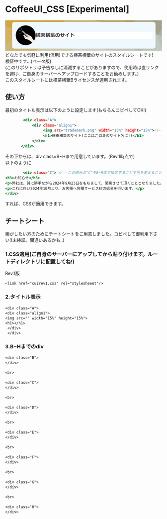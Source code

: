 # CoffeeUI_CSS [Experimental]  
![見た目大体こんな感じっていう画像](./hanrei.png)
どなたでも気軽に利用(流用)できる横茶横葉のサイトのスタイルシートです!  
検証中です...(ベータ版)  
(このリポジトリは予告なしに消滅することがありますので、使用時は直リンクを避け、ご自身のサーバーへアップロードすることをお勧めします。)  
このスタイルシートには横茶横葉Bライセンスが適用されます。  

## 使い方　　
最初のタイトル表示は以下のように設定します(もちろんコピペしてOK!)  
```html:title.html
        <div class="A">
            <div class="align1">
                 <img src="trademark.png" width="15%" height="15%"><!--ここのimg srcは変えてくださいね!-->
                 <h1>横茶横葉のサイト(ここはご自身のサイト名に!)</h1> 
            </div>
       </div>
```
その下からは、div class=B~Hまで用意しています。(Rev.1時点で)  
以下のように  
```html:contents.html
        <div class="C"> <!--この部分の"C"をB~Hまで指定することで色を変えることができます。-->
<h3>お知らせ</h3>
<p>弊社は、誠に勝手ながら2024年9月23日をもちまして、閉業させて頂くこととなりました。</p>
<p>これに伴い2024年10月より、お客様へ各種サービス料の返金を行います。</p>
</div>
```
すれば、CSSが適用できます。  
## チートシート  
楽がしたい方のためにチートシートをご用意しました。コピペして御利用下さい!(未検証。間違いあるかも..)  

### 1.CSS適用(ご自身のサーバーにアップしてから貼り付けます。ルートディレクトリに配置してね!)  
Rev.1版  
```
<link href="cuirev1.css" rel="stylesheeet"/>
```

### 2.タイトル表示  
```
<div class="A">  
<div class="align1">  
<img src="" width="15%" height="15%">  
<h1></h1>   
 </div>  
 </div>  
```
### 3.B~Hまでのdiv  
```
<div class="B">  
</div> 

<br>

<div class="C">  
</div>  

<br>

<div class="D">  
</div>  

<br>

<div class="E">  
</div>  

<br>

<div class="F">  
</div>  

<br>

<div class="G">  
</div>  

<br>

<div class="H">  
</div>
```
